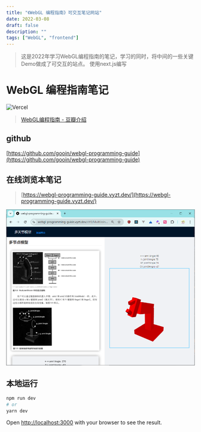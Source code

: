 ```yaml
---
title: "《WebGL 编程指南》可交互笔记网站"
date: 2022-03-08
draft: false
description: ""
tags: ["WebGL", "frontend"]
---
```


> 这是2022年学习WebGL编程指南的笔记，学习的同时，将中间的一些关键Demo做成了可交互的站点。 使用next.js编写



# WebGL 编程指南笔记

![Vercel](http://therealsujitk-vercel-badge.vercel.app/?app=webgl-programming-guide)

> [WebGL编程指南 - 豆瓣介绍](https://book.douban.com/subject/25909351/)

## github
[https://github.com/gooin/webgl-programming-guide](https://github.com/gooin/webgl-programming-guide)

## 在线浏览本笔记

> [https://webgl-programming-guide.vyzt.dev/](https://webgl-programming-guide.vyzt.dev/)

![demo](demo.png)
## 本地运行

```bash
npm run dev
# or
yarn dev
```

Open [http://localhost:3000](http://localhost:3000) with your browser to see the result.
